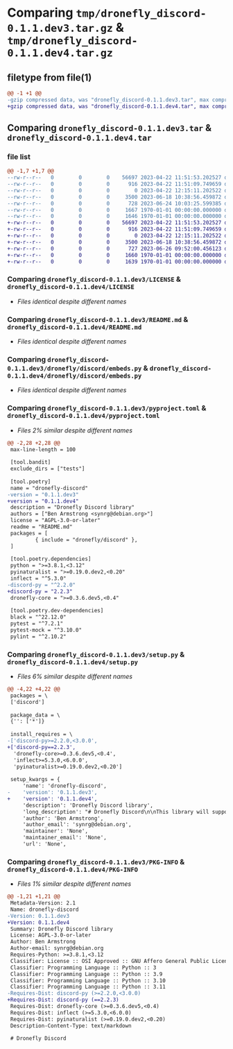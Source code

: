 # Comparing `tmp/dronefly_discord-0.1.1.dev3.tar.gz` & `tmp/dronefly_discord-0.1.1.dev4.tar.gz`

## filetype from file(1)

```diff
@@ -1 +1 @@
-gzip compressed data, was "dronefly_discord-0.1.1.dev3.tar", max compression
+gzip compressed data, was "dronefly_discord-0.1.1.dev4.tar", max compression
```

## Comparing `dronefly_discord-0.1.1.dev3.tar` & `dronefly_discord-0.1.1.dev4.tar`

### file list

```diff
@@ -1,7 +1,7 @@
--rw-r--r--   0        0        0    56697 2023-04-22 11:51:53.202527 dronefly_discord-0.1.1.dev3/LICENSE
--rw-r--r--   0        0        0      916 2023-04-22 11:51:09.749659 dronefly_discord-0.1.1.dev3/README.md
--rw-r--r--   0        0        0        0 2023-04-22 12:15:11.202522 dronefly_discord-0.1.1.dev3/dronefly/discord/__init__.py
--rw-r--r--   0        0        0     3500 2023-06-18 10:38:56.459872 dronefly_discord-0.1.1.dev3/dronefly/discord/embeds.py
--rw-r--r--   0        0        0      728 2023-06-24 10:03:25.599385 dronefly_discord-0.1.1.dev3/pyproject.toml
--rw-r--r--   0        0        0     1667 1970-01-01 00:00:00.000000 dronefly_discord-0.1.1.dev3/setup.py
--rw-r--r--   0        0        0     1646 1970-01-01 00:00:00.000000 dronefly_discord-0.1.1.dev3/PKG-INFO
+-rw-r--r--   0        0        0    56697 2023-04-22 11:51:53.202527 dronefly_discord-0.1.1.dev4/LICENSE
+-rw-r--r--   0        0        0      916 2023-04-22 11:51:09.749659 dronefly_discord-0.1.1.dev4/README.md
+-rw-r--r--   0        0        0        0 2023-04-22 12:15:11.202522 dronefly_discord-0.1.1.dev4/dronefly/discord/__init__.py
+-rw-r--r--   0        0        0     3500 2023-06-18 10:38:56.459872 dronefly_discord-0.1.1.dev4/dronefly/discord/embeds.py
+-rw-r--r--   0        0        0      727 2023-06-26 09:52:00.456123 dronefly_discord-0.1.1.dev4/pyproject.toml
+-rw-r--r--   0        0        0     1660 1970-01-01 00:00:00.000000 dronefly_discord-0.1.1.dev4/setup.py
+-rw-r--r--   0        0        0     1639 1970-01-01 00:00:00.000000 dronefly_discord-0.1.1.dev4/PKG-INFO
```

### Comparing `dronefly_discord-0.1.1.dev3/LICENSE` & `dronefly_discord-0.1.1.dev4/LICENSE`

 * *Files identical despite different names*

### Comparing `dronefly_discord-0.1.1.dev3/README.md` & `dronefly_discord-0.1.1.dev4/README.md`

 * *Files identical despite different names*

### Comparing `dronefly_discord-0.1.1.dev3/dronefly/discord/embeds.py` & `dronefly_discord-0.1.1.dev4/dronefly/discord/embeds.py`

 * *Files identical despite different names*

### Comparing `dronefly_discord-0.1.1.dev3/pyproject.toml` & `dronefly_discord-0.1.1.dev4/pyproject.toml`

 * *Files 2% similar despite different names*

```diff
@@ -2,28 +2,28 @@
 max-line-length = 100
 
 [tool.bandit]
 exclude_dirs = ["tests"]
 
 [tool.poetry]
 name = "dronefly-discord"
-version = "0.1.1.dev3"
+version = "0.1.1.dev4"
 description = "Dronefly Discord library"
 authors = ["Ben Armstrong <synrg@debian.org>"]
 license = "AGPL-3.0-or-later"
 readme = "README.md"
 packages = [
         { include = "dronefly/discord" },
 ]
 
 [tool.poetry.dependencies]
 python = ">=3.8.1,<3.12"
 pyinaturalist = ">=0.19.0.dev2,<0.20"
 inflect = "^5.3.0"
-discord-py = "^2.2.0"
+discord-py = "2.2.3"
 dronefly-core = ">=0.3.6.dev5,<0.4"
 
 [tool.poetry.dev-dependencies]
 black = "^22.12.0"
 pytest = "^7.2.1"
 pytest-mock = "^3.10.0"
 pylint = "^2.10.2"
```

### Comparing `dronefly_discord-0.1.1.dev3/setup.py` & `dronefly_discord-0.1.1.dev4/setup.py`

 * *Files 6% similar despite different names*

```diff
@@ -4,22 +4,22 @@
 packages = \
 ['discord']
 
 package_data = \
 {'': ['*']}
 
 install_requires = \
-['discord-py>=2.2.0,<3.0.0',
+['discord-py==2.2.3',
  'dronefly-core>=0.3.6.dev5,<0.4',
  'inflect>=5.3.0,<6.0.0',
  'pyinaturalist>=0.19.0.dev2,<0.20']
 
 setup_kwargs = {
     'name': 'dronefly-discord',
-    'version': '0.1.1.dev3',
+    'version': '0.1.1.dev4',
     'description': 'Dronefly Discord library',
     'long_description': "# Dronefly Discord\n\nThis library will support writing Discord cogs based on\n[dronefly-core](https://github.com/dronefly-garden/dronefly-core). It is\nderived from the Discord-specific code extracted from the original\n[Dronefly](https://dronefly.readthedocs.io) bot codebase. We aim to keep\nthe library general enough to work with any bot based on\n[discord.py](https://discordpy.readthedocs.io), as well as on bots using\nthe [Red-DiscordBot](https://docs.discord.red) framework.\n\n# Related packages\n\n## Dronefly core\n\nThe [dronefly-core](https://github.com/dronefly-garden/dronefly-core)\npackage is an incomplete rewrite of [Dronefly](https://dronefly.readthedocs.io/)\nDiscord bot's core components.\n\n## Dronefly Discord bot\n\nDronefly Discord bot brings [iNaturalist](https://www.inaturalist.org) taxa,\nobservations, and other data from the site into conversations on the\n[Discord](https://discord.com) chat platform.\n",
     'author': 'Ben Armstrong',
     'author_email': 'synrg@debian.org',
     'maintainer': 'None',
     'maintainer_email': 'None',
     'url': 'None',
```

### Comparing `dronefly_discord-0.1.1.dev3/PKG-INFO` & `dronefly_discord-0.1.1.dev4/PKG-INFO`

 * *Files 1% similar despite different names*

```diff
@@ -1,21 +1,21 @@
 Metadata-Version: 2.1
 Name: dronefly-discord
-Version: 0.1.1.dev3
+Version: 0.1.1.dev4
 Summary: Dronefly Discord library
 License: AGPL-3.0-or-later
 Author: Ben Armstrong
 Author-email: synrg@debian.org
 Requires-Python: >=3.8.1,<3.12
 Classifier: License :: OSI Approved :: GNU Affero General Public License v3 or later (AGPLv3+)
 Classifier: Programming Language :: Python :: 3
 Classifier: Programming Language :: Python :: 3.9
 Classifier: Programming Language :: Python :: 3.10
 Classifier: Programming Language :: Python :: 3.11
-Requires-Dist: discord-py (>=2.2.0,<3.0.0)
+Requires-Dist: discord-py (==2.2.3)
 Requires-Dist: dronefly-core (>=0.3.6.dev5,<0.4)
 Requires-Dist: inflect (>=5.3.0,<6.0.0)
 Requires-Dist: pyinaturalist (>=0.19.0.dev2,<0.20)
 Description-Content-Type: text/markdown
 
 # Dronefly Discord
```

